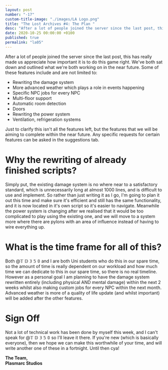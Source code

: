 ```yaml
---
layout: post
number: "-17"
custom-title-image: "./images/LA Logo.png"
title: "The Lost Archives #4: The Plan "
desc: "After a lot of people joined the server since the last post, this has really made us appreciate how important it is to do this game right. We've both sat down and outlined what we're both working on in the near future. Some of these features include and are not limited to:"
date: 2020-10-25 00:00:00 +0100
published: true
permalink: "la05"
---
```

After a lot of people joined the server since the last post, this has really made us appreciate how important it is to do this game right. We've both sat down and outlined what we're both working on in the near future. Some of these features include and are not limited to:
- Rewriting the damage system
- More advanced weather which plays a role in events happening
- Specific NPC jobs for every NPC
- Multi-floor support
- Automatic room detection
- Doors
- Rewriting the power system
- Ventilation, refrigeration systems

Just to clarify this isn't all the features left, but the features that we will be aiming to complete within the near future. Any specific requests for certain features can be asked in the ⁠suggestions tab. 

# Why the rewriting of already finished scripts?

Simply put, the existing damage system is no where near to a satisfactory standard, which is unnecessarily long at almost 1000 lines, and is difficult to use and implement. So rather than just writing it as I go, I'm going to plan it out this time and make sure it's efficient and still has the same functionality, and it is now located in it's own script so it's easier to navigate. Meanwhile the power system is changing after we realised that it would be too complicated to play using the existing one, and we will move to a system more where there are pylons with an area of influence instead of having to wire everything up.

# What is the time frame for all of this?

Both @𝕋 𝔻 𝟛 𝟝 𝟘 and I are both Uni students who do this in our spare time, so the amount of time is really dependent on our workload and how much time we can dedicate to this in our spare time, so there is no real timeline. However as a personal goal I am planning to have the damage system rewritten entirely (including physical AND mental damage) within the next 2 weeks whilst also making custom jobs for every NPC within the next month. Advanced weather is more of a quality of life update (and whilst important) will be added after the other features.

# Sign Off

Not a lot of technical work has been done by myself this week, and I can't speak for @𝕋 𝔻 𝟛 𝟝 𝟘 so I'll leave it there. If you're new (which is basically everyone), then we hope we can make this worthwhile of your time, and will write another one of these in a fortnight. Until then cya!

**The Team,**\
**Plasmarc Studios**